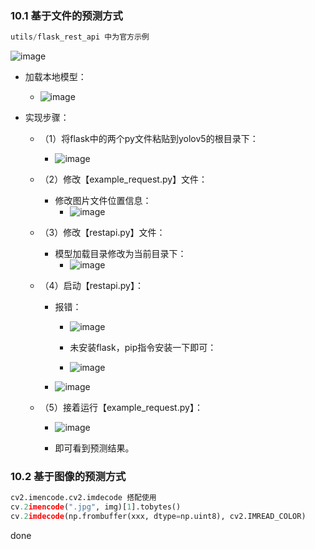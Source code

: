 ### 10.1 基于文件的预测方式

```python
utils/flask_rest_api 中为官方示例
```

![image](https://github.com/CoderSuHang/TensorRT-Learning-Note/assets/104765251/a7fb8b36-6ac5-4c46-89b3-56291bb20ff1)


* 加载本地模型：
  * ![image](https://github.com/CoderSuHang/TensorRT-Learning-Note/assets/104765251/c1a1e7db-66ad-4407-92e4-d6c467fc1905)

* 实现步骤：
  * （1）将flask中的两个py文件粘贴到yolov5的根目录下：
    * ![image](https://github.com/CoderSuHang/TensorRT-Learning-Note/assets/104765251/d4af8c3b-d689-43c1-8cc7-34ea8331129d)

  * （2）修改【example_request.py】文件：
    * 修改图片文件位置信息：
      * ![image](https://github.com/CoderSuHang/TensorRT-Learning-Note/assets/104765251/90783e9e-8171-4cc0-b491-c21f19194744)

  * （3）修改【restapi.py】文件：
    * 模型加载目录修改为当前目录下：
      * ![image](https://github.com/CoderSuHang/TensorRT-Learning-Note/assets/104765251/183c3c45-b987-4647-b718-8c48ab61bca5)

  * （4）启动【restapi.py】：
    * 报错：
      * ![image](https://github.com/CoderSuHang/TensorRT-Learning-Note/assets/104765251/0123d86e-816c-4d20-bd45-84f09da22d61)

      * 未安装flask，pip指令安装一下即可：
      * ![image](https://github.com/CoderSuHang/TensorRT-Learning-Note/assets/104765251/2b90c9f1-ffb5-49b5-8ea6-b2c4a7f7a790)

    * ![image](https://github.com/CoderSuHang/TensorRT-Learning-Note/assets/104765251/c081e084-522a-407e-b933-d4933159a7c7)

  * （5）接着运行【example_request.py】：
    * ![image](https://github.com/CoderSuHang/TensorRT-Learning-Note/assets/104765251/4197762f-e92f-46ba-bed5-985d8830934d)

    * 即可看到预测结果。

### 10.2 基于图像的预测方式

```python
cv2.imencode.cv2.imdecode 搭配使用
cv.2imencode(".jpg", img)[1].tobytes()
cv.2imdecode(np.frombuffer(xxx, dtype=np.uint8), cv2.IMREAD_COLOR)
```
done
